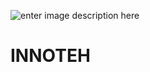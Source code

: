 ![enter image description here](https://github.com/MRX2909/sanlybinyat/blob/main/public/logo_yasyl.png?raw=true)
# INNOTEH
